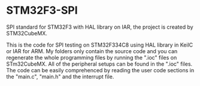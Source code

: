 # STM32F3-SPI
SPI standard for STM32F3 with HAL library on IAR, the project is created by STM32CubeMX.

This is the code for SPI testing on STM32F334C8 using HAL library in KeilC or IAR for ARM. My folders only contain the source code and you can regenerate the whole programming files by running the ".ioc" files on STm32CubeMX. All of the peripheral setups can be found in the ".ioc" files. The code can be easily comprehenced by reading the user code sections in the "main.c", "main.h" and the interrupt file.

